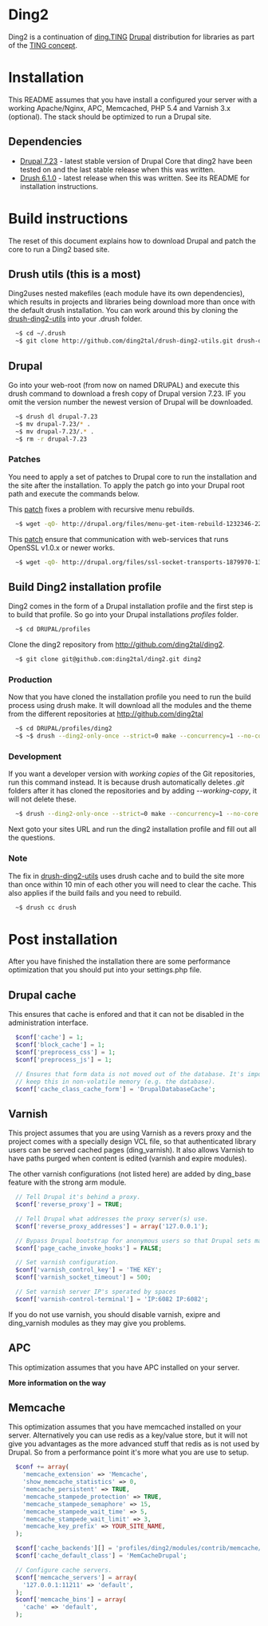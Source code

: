 # Ding2
Ding2 is a continuation of [ding.TING](http://ting.dk/content/om-dingting)
[Drupal](http://drupal.org/project/drupal) distribution for libraries as part
of the [TING concept](http://ting.dk).

# Installation
This README assumes that you have install a configured your server with a
working Apache/Nginx, APC, Memcached, PHP 5.4 and Varnish 3.x (optional). The
stack should be optimized to run a Drupal site.

## Dependencies
* [Drupal 7.23](https://drupal.org/drupal-7.23-release-notes) - latest stable
  version of Drupal Core that ding2 have been tested on and the last stable
  release when this was written.
* [Drush 6.1.0](https://github.com/drush-ops/drush) - latest release when this
  was written. See its README for installation instructions.

# Build instructions
The reset of this document explains how to download Drupal and patch the core
to run a Ding2 based site.

## Drush utils (this is a most)
Ding2uses nested makefiles (each module have its own dependencies), which
results in projects and libraries being download more than once with the
default drush installation. You can work around this by cloning the
[drush-ding2-utils](http://github.com/ding2tal/drush-ding2-utils) into your
.drush folder.
```sh
  ~$ cd ~/.drush
  ~$ git clone http://github.com/ding2tal/drush-ding2-utils.git drush-ding2-utils
```

## Drupal
Go into your web-root (from now on named DRUPAL) and execute this drush command
to download a fresh copy of Drupal version 7.23. IF you omit the version number
the newest version of Drupal will be downloaded.
```sh
  ~$ drush dl drupal-7.23
  ~$ mv drupal-7.23/* .
  ~$ mv drupal-7.23/.* .
  ~$ rm -r drupal-7.23
```

### Patches
You need to apply a set of patches to Drupal core to run the installation and
the site after the installation. To apply the patch go into your Drupal
root path and execute the commands below.

This [patch](https://drupal.org/node/1232346) fixes a problem with recursive menu rebuilds.
```sh
  ~$ wget -qO- http://drupal.org/files/menu-get-item-rebuild-1232346-22_0.patch | patch -p1
```

This [patch](https://drupal.org/node/1879970) ensure that communication with
web-services that runs OpenSSL v1.0.x or newer works.
```sh
  ~$ wget -qO- http://drupal.org/files/ssl-socket-transports-1879970-13.patch | patch -p1
```

## Build Ding2 installation profile
Ding2 comes in the form of a Drupal installation profile and the first step is
to build that profile. So go into your Drupal installations _profiles_ folder.
```sh
  ~$ cd DRUPAL/profiles
```

Clone the ding2 repository from http://github.com/ding2tal/ding2.
```sh
  ~$ git clone git@github.com:ding2tal/ding2.git ding2
```

### Production
Now that you have cloned the installation profile you need to run the build
process using drush make. It will download all the modules and the theme from
the different repositories at http://github.com/ding2tal
```sh
  ~$ cd DRUPAL/profiles/ding2
  ~$ ~$ drush --ding2-only-once --strict=0 make --concurrency=1 --no-core --contrib-destination=. ding2.make
```

### Development
If you want a developer version with _working copies_ of the Git repositories,
run this command instead. It is because drush automatically deletes _.git_
folders after it has cloned the repositories and by adding _--working-copy_, it
will not delete these.
```sh
  ~$ drush --ding2-only-once --strict=0 make --concurrency=1 --no-core --working-copy --contrib-destination=. ding2.make
```

Next goto your sites URL and run the ding2 installation profile and fill out
all the questions.

### Note
The fix in [drush-ding2-utils](http://github.com/ding2tal/drush-ding2-utils)
uses drush cache and to build the site more than once within 10 min of each
other you will need to clear the cache. This also applies if the build fails
and you need to rebuild.
```sh
  ~$ drush cc drush
```

# Post installation
After you have finished the installation there are some performance optimization
that you should put into your settings.php file.

## Drupal cache
This ensures that cache is enfored and that it can not be disabled in the
administration interface.

```php
  $conf['cache'] = 1;
  $conf['block_cache'] = 1;
  $conf['preprocess_css'] = 1;
  $conf['preprocess_js'] = 1;

  // Ensures that form data is not moved out of the database. It's important to
  // keep this in non-volatile memory (e.g. the database).
  $conf['cache_class_cache_form'] = 'DrupalDatabaseCache';
```

## Varnish
This project assumes that you are using Varnish as a revers proxy and the
project comes with a specially design VCL file, so that authenticated library
users can be served cached pages (ding_varnish). It also allows Varnish to have
paths purged when content is edited (varnish and expire modules).

The other varnish configurations (not listed here) are added by ding_base
feature with the strong arm module.
```php
  // Tell Drupal it's behind a proxy.
  $conf['reverse_proxy'] = TRUE;

  // Tell Drupal what addresses the proxy server(s) use.
  $conf['reverse_proxy_addresses'] = array('127.0.0.1');

  // Bypass Drupal bootstrap for anonymous users so that Drupal sets max-age < 0.
  $conf['page_cache_invoke_hooks'] = FALSE;

  // Set varnish configuration.
  $conf['varnish_control_key'] = 'THE KEY';
  $conf['varnish_socket_timeout'] = 500;

  // Set varnish server IP's sperated by spaces
  $conf['varnish-control-terminal'] = 'IP:6082 IP:6082';
```

If you do not use varnish, you should disable varnish, exipre and ding_varnish
modules as they may give you problems.

## APC
This optimization assumes that you have APC installed on your server.

__More information on the way__


## Memcache
This optimization assumes that you have memcached installed on your server.
Alternatively you can use redis as a key/value store, but it will not give you
advantages as the more advanced stuff that redis as is not used by Drupal. So
from a performance point it's more what you are use to setup.

```php
  $conf += array(
    'memcache_extension' => 'Memcache',
    'show_memcache_statistics' => 0,
    'memcache_persistent' => TRUE,
    'memcache_stampede_protection' => TRUE,
    'memcache_stampede_semaphore' => 15,
    'memcache_stampede_wait_time' => 5,
    'memcache_stampede_wait_limit' => 3,
    'memcache_key_prefix' => YOUR_SITE_NAME,
  );

  $conf['cache_backends'][] = 'profiles/ding2/modules/contrib/memcache/memcache.inc';
  $conf['cache_default_class'] = 'MemCacheDrupal';

  // Configure cache servers.
  $conf['memcache_servers'] = array(
    '127.0.0.1:11211' => 'default',
  );
  $conf['memcache_bins'] = array(
    'cache' => 'default',
  );
```
